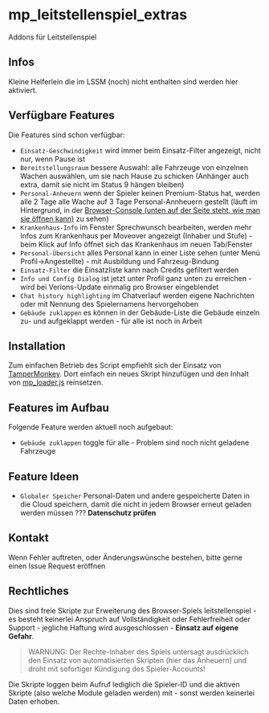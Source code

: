 # mp_leitstellenspiel_extras
Addons für Leitstellenspiel

## Infos
Kleine Helferlein die im LSSM (noch) nicht enthalten sind werden hier aktiviert.

## Verfügbare Features
Die Features sind schon verfügbar:

* `Einsatz-Geschwindigkeit` wird immer beim Einsatz-Filter angezeigt, nicht nur, wenn Pause ist
* `Bereitstellungsraum` bessere Auswahl: alle Fahrzeuge von einzelnen Wachen auswählen, um sie nach Hause zu schicken (Anhänger auch extra, damit sie nicht im Status 9 hängen bleiben)
* `Personal-Anheuern` wenn der Spieler keinen Premium-Status hat, werden alle 2 Tage alle Wache auf 3 Tage Personal-Annheuern gestellt (läuft im Hintergrund, in der [Browser-Console (unten auf der Seite steht, wie man sie öffnen kann)](https://www.w3schools.com/js/js_debugging.asp) zu sehen)
* `Krankenhaus-Info` im Fenster Sprechwunsch bearbeiten, werden mehr Infos zum Krankenhaus per Moveover angezeigt (Inhaber und Stufe) - beim Klick auf Info öffnet sich das Krankenhaus im neuen Tab/Fenster
* `Personal-Übersicht` alles Personal kann in einer Liste sehen (unter Menü Profil->Angestellte) - mit Ausbildung und Fahrzeug-Bindung
* `Einsatz-Filter` die Einsatzliste kann nach Credits gefiltert werden
* `Info und Config Dialog` ist jetzt unter Profil ganz unten zu erreichen - wird bei Verions-Update einmalig pro Browser eingeblendet
* `Chat history highlighting` im Chatverlauf werden eigene Nachrichten oder mit Nennung des Spielernamens hervorgehoben
* `Gebäude zuklappen` es können in der Gebäude-Liste die Gebäude einzeln zu- und aufgeklappt werden - für alle ist noch in Arbeit

## Installation
Zum einfachen Betrieb des Script empfiehlt sich der Einsatz von [TamperMonkey](https://www.tampermonkey.net/). Dort einfach ein neues Skript hinzufügen und den Inhalt von [mp_loader.js](https://raw.githubusercontent.com/monstalein/mp_leitstellenspiel_extras/main/mp_loader.js) reinsetzen.


## Features im Aufbau
Folgende Feature werden aktuell noch aufgebaut:
* `Gebäude zuklappen` toggle für alle - Problem sind noch nicht geladene Fahrzeuge

## Feature Ideen
* `Globaler Speicher` Personal-Daten und andere gespeicherte Daten in die Cloud speichern, damit die nicht in jedem Browser erneut geladen werden müssen ??? **Datenschutz prüfen**

## Kontakt
Wenn Fehler auftreten, oder Änderungswünsche bestehen, bitte gerne einen Issue Request eröffnen

## Rechtliches
Dies sind freie Skripte zur Erweiterung des Browser-Spiels leitstellenspiel - es besteht keinerlei Anspruch auf Vollständigkeit oder Fehlerfreiheit oder Support - jegliche Haftung wird ausgeschlossen - **Einsatz auf eigene Gefahr**. 

> WARNUNG: Der Rechte-Inhaber des Spiels untersagt ausdrücklich den Einsatz von automatisierten Skripten (hier das Anheuern) und droht mit sofortiger Kündigung des Spieler-Accounts!

Die Skripte loggen beim Aufruf lediglich die Spieler-ID und die aktiven Skripte (also welche Module geladen werden) mit - sonst werden keinerlei Daten erhoben.
